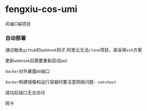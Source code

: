 # fengxiu-cos-umi
 风袖C端项目


### 自动部署

通过触发`github`的`webhook`钩子,阿里云无法`clone`项目，故采用`ssh`方案

更新`webhook`后需要重新启动`pm2`

`docker`对外暴露`80`端口

`docker`构建镜像和运行容器时要注意网络问题`--net=host`

成功后端口无法访问

网卡